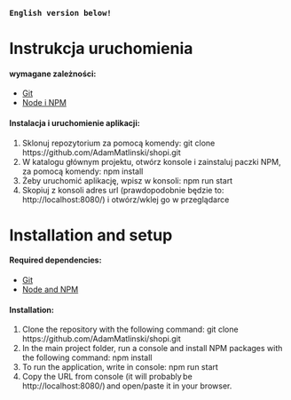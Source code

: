 ### `English version below!`

# Instrukcja uruchomienia

#### wymagane zależności:

- [Git](https://git-scm.com/downloads)
- [Node i NPM](https://nodejs.org/en/download/)

#### Instalacja i uruchomienie aplikacji:

<ol>
  <li>Sklonuj repozytorium za pomocą komendy: git clone https://github.com/AdamMatlinski/shopi.git</li>
  <li>W katalogu głównym projektu, otwórz konsole i zainstaluj paczki NPM, za pomocą komendy: npm install</li>
  <li>Żeby uruchomić aplikację, wpisz w konsoli: npm run start</li>
  <li>Skopiuj z konsoli adres url (prawdopodobnie będzie to: http://localhost:8080/) i otwórz/wklej go w przeglądarce</li>
</ol>

# Installation and setup

#### Required dependencies:

- [Git](https://git-scm.com/downloads)
- [Node and NPM](https://nodejs.org/en/download/)

#### Installation:

<ol>
  <li>Clone the repository with the following command: git clone https://github.com/AdamMatlinski/shopi.git</li>
  <li>In the main project folder, run a console and install NPM packages with the following command: npm install</li>
  <li>To run the application, write in console: npm run start</li>
  <li>Copy the URL from console (it will probably be http://localhost:8080/) and open/paste it in your browser.</li>
</ol>

